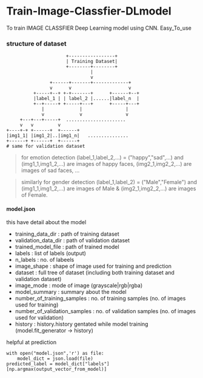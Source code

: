 # Train-Image-Classfier-DLmodel
To train IMAGE CLASSFIER Deep Learning model using CNN. Easy_To_use

### structure of dataset
```ascii_diagrame
                      +-----------------+
                      | Training Dataset|
                      +--------+--------+
                               |
                               v
                +------+-------+-------------+
                v      v                     v
          +-----+--+ +-+-------+      +------+--+
          |label_1 | | label_2 |......|label_n  |
          +--+-----+ +-----+---+      +-----+---+
             |             |                |
             v             v                v
     +---+---+-----+  ......................
     v   v         v
+----+-+ +------+  +------+
|img1_1| |img1_2|..|img1_n|   ...............
+------+ +------+  +------+
# same for validation dataset
```
> for emotion detection (label_1,label_2,...) = ("happy","sad",...) and
> (img1_1,img1_2,...) are images of happy faces, (img2_1,img2_2,...) are images of sad faces, ...

> similarly for gender detection (label_1,label_2) = ("Male","Female") and
> (img1_1,img1_2,...) are images of Male & (img2_1,img2_2,...) are images of Female.

#### model.json
this have detail about the model
* training_data_dir : path of training dataset
* validation_data_dir : path of validation dataset
* trained_model_file : path of trained model
* labels : list of labels (output)
* n_labels : no. of labeels
* image_shape : shape of image used for training and prediction
* dataset : full tree of dataset (including both training dataset and validation dataset)
* image_mode : mode of image (grayscale|rgb|rgba)
* model_summary : summary about the model
* number_of_training_samples : no. of training samples (no. of images used for training)
* number_of_validation_samples : no. of validation samples (no. of images used for validation)
* history : history.history gentated while model training (model.fit_generator -> history)

helpful at prediction
```python3
with open("model.json",'r') as file:
    model_dict = json.load(file)
predicted_label = model_dict["labels"][np.argmax(output_vector_from_model)]
```
